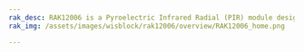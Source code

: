 ```yaml
---
rak_desc: RAK12006 is a Pyroelectric Infrared Radial (PIR) module designed to detect occupancy and motion.
rak_img: /assets/images/wisblock/rak12006/overview/RAK12006_home.png

---
```


<rk-redirect to="/Product-Categories/WisBlock/RAK12006/Overview/" />